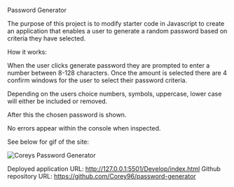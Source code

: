 Password Generator

The purpose of this project is to modify starter code in Javascript to create an application that enables a user to generate a random password based on criteria they have selected. 

How it works:

When the user clicks generate password they are prompted to enter a number between 8-128 characters. Once the amount is selected there are 4 confirm windows for the user to select their password criteria. 

Depending on the users choice numbers, symbols, uppercase, lower case will either be included or removed. 

After this the chosen password is shown. 

No errors appear within the console when inspected. 

See below for gif of the site: 


![Coreys Password Generator](https://user-images.githubusercontent.com/94629450/148689398-00e4d061-a4f8-4b1a-8161-3bbadfde99d9.gif)



Deployed application URL: http://127.0.0.1:5501/Develop/index.html
Github repository URL: https://github.com/Corey96/password-generator
